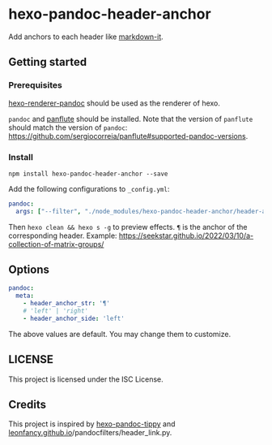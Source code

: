 # hexo-pandoc-header-anchor

Add anchors to each header like [markdown-it](https://github.com/hexojs/hexo-renderer-markdown-it).

## Getting started

### Prerequisites

[hexo-renderer-pandoc](https://github.com/hexojs/hexo-renderer-pandoc) should be used as the renderer of hexo.

`pandoc` and [panflute](https://github.com/sergiocorreia/panflute) should be installed. Note that the version of `panflute` should match the version of `pandoc`: <https://github.com/sergiocorreia/panflute#supported-pandoc-versions>.

### Install

```shell
npm install hexo-pandoc-header-anchor --save
```

Add the following configurations to `_config.yml`:

```yaml
pandoc:
  args: ["--filter", "./node_modules/hexo-pandoc-header-anchor/header-anchor.py"]
```

Then `hexo clean && hexo s -g` to preview effects. `¶` is the anchor of the corresponding header. Example: <https://seekstar.github.io/2022/03/10/a-collection-of-matrix-groups/>

## Options

```yaml
pandoc:
  meta:
    - header_anchor_str: '¶'
    # 'left' | 'right'
    - header_anchor_side: 'left'
```

The above values are default. You may change them to customize.

## LICENSE

This project is licensed under the ISC License.

## Credits

This project is inspired by [hexo-pandoc-tippy](https://github.com/Ritsuka314/hexo-pandoc-tippy) and [leonfancy.github.io](https://github.com/leonfancy/leonfancy.github.io)/pandocfilters/header_link.py.
